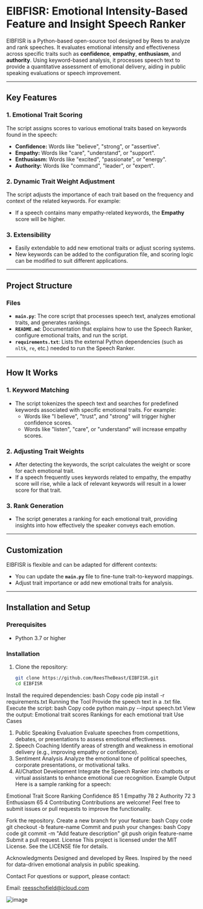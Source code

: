 # EIBFISR: Emotional Intensity-Based Feature and Insight Speech Ranker

EIBFISR is a Python-based open-source tool designed by Rees to analyze and rank speeches. It evaluates emotional intensity and effectiveness across specific traits such as **confidence**, **empathy**, **enthusiasm**, and **authority**. Using keyword-based analysis, it processes speech text to provide a quantitative assessment of emotional delivery, aiding in public speaking evaluations or speech improvement.

---

## Key Features

### 1. Emotional Trait Scoring
The script assigns scores to various emotional traits based on keywords found in the speech:
- **Confidence:** Words like "believe", "strong", or "assertive".
- **Empathy:** Words like "care", "understand", or "support".
- **Enthusiasm:** Words like "excited", "passionate", or "energy".
- **Authority:** Words like "command", "leader", or "expert".

### 2. Dynamic Trait Weight Adjustment
The script adjusts the importance of each trait based on the frequency and context of the related keywords. For example:
- If a speech contains many empathy-related keywords, the **Empathy** score will be higher.

### 3. Extensibility
- Easily extendable to add new emotional traits or adjust scoring systems.
- New keywords can be added to the configuration file, and scoring logic can be modified to suit different applications.

---

## Project Structure

### Files
- **`main.py`**: The core script that processes speech text, analyzes emotional traits, and generates rankings.
- **`README.md`**: Documentation that explains how to use the Speech Ranker, configure emotional traits, and run the script.
- **`requirements.txt`**: Lists the external Python dependencies (such as `nltk`, `re`, etc.) needed to run the Speech Ranker.

---

## How It Works

### 1. Keyword Matching
- The script tokenizes the speech text and searches for predefined keywords associated with specific emotional traits. For example:
  - Words like "I believe", "trust", and "strong" will trigger higher confidence scores.
  - Words like "listen", "care", or "understand" will increase empathy scores.

### 2. Adjusting Trait Weights
- After detecting the keywords, the script calculates the weight or score for each emotional trait.
- If a speech frequently uses keywords related to empathy, the empathy score will rise, while a lack of relevant keywords will result in a lower score for that trait.

### 3. Rank Generation
- The script generates a ranking for each emotional trait, providing insights into how effectively the speaker conveys each emotion.
  
---

## Customization

EIBFISR is flexible and can be adapted for different contexts:
- You can update the **`main.py`** file to fine-tune trait-to-keyword mappings.
- Adjust trait importance or add new emotional traits for analysis.

---

## Installation and Setup

### Prerequisites
- Python 3.7 or higher

### Installation
1. Clone the repository:
   ```bash
   git clone https://github.com/ReesTheBeast/EIBFISR.git
   cd EIBFISR
Install the required dependencies:
bash
Copy code
pip install -r requirements.txt
Running the Tool
Provide the speech text in a .txt file.
Execute the script:
bash
Copy code
python main.py --input speech.txt
View the output:
Emotional trait scores
Rankings for each emotional trait
Use Cases
1. Public Speaking Evaluation
Evaluate speeches from competitions, debates, or presentations to assess emotional effectiveness.
2. Speech Coaching
Identify areas of strength and weakness in emotional delivery (e.g., improving empathy or confidence).
3. Sentiment Analysis
Analyze the emotional tone of political speeches, corporate presentations, or motivational talks.
4. AI/Chatbot Development
Integrate the Speech Ranker into chatbots or virtual assistants to enhance emotional cue recognition.
Example Output
Here is a sample ranking for a speech:

Emotional Trait	Score	Ranking
Confidence	85	1
Empathy	78	2
Authority	72	3
Enthusiasm	65	4
Contributing
Contributions are welcome! Feel free to submit issues or pull requests to improve the functionality.

Fork the repository.
Create a new branch for your feature:
bash
Copy code
git checkout -b feature-name
Commit and push your changes:
bash
Copy code
git commit -m "Add feature description"
git push origin feature-name
Submit a pull request.
License
This project is licensed under the MIT License. See the LICENSE file for details.

Acknowledgments
Designed and developed by Rees. Inspired by the need for data-driven emotional analysis in public speaking.

Contact
For questions or support, please contact:

Email: reesschofield@icloud.com

![image](https://github.com/user-attachments/assets/d56c03fe-33e0-430b-84f8-c5bed08ee250)
